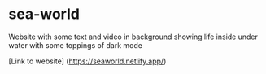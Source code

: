 # sea-world

Website with some text and video in background showing life inside under water with some toppings of dark mode 

[Link to website] (https://seaworld.netlify.app/)


